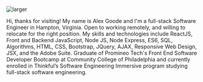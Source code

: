 
![larger](https://github.com/alexgoodestudio/alexgoodestudio/assets/118846944/0ca072b4-6abe-4b4f-839d-de8965252d1d)


Hi, thanks for visiting! My name is Alex Goode and I'm a full-stack Software Engineer in Hampton, Virginia. Open to working remotely, and willing to relocate for the right position. My skills and technologies include ReactJS, Front and Backend JavaScript, Node JS, Node Express, ES6, SQL, Algorithms, HTML, CSS, Bootstrap, JQuery, AJAX, Responsive Web Design, JSX, and the Adobe Suite. Graduate of Promineo Tech's Front End Software Developer Bootcamp at Community College of Philadelphia and currently enrolled in Thinkful’s Software Engineering Immersive program studying full-stack software engineering.
